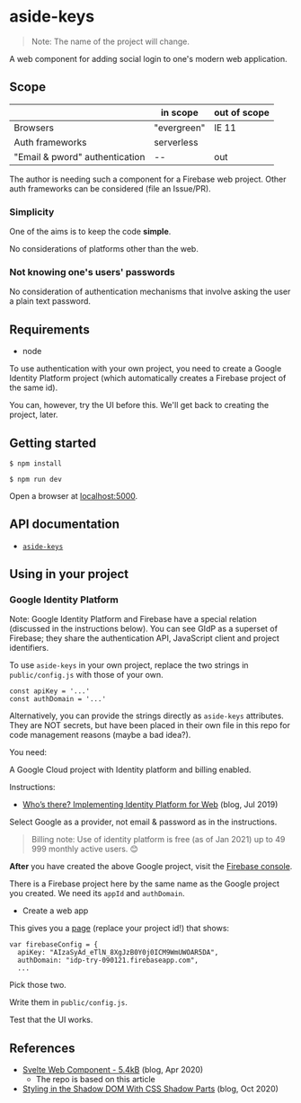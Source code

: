 # aside-keys

>Note: The name of the project will change.

A web component for adding social login to one's modern web application.

<!-- tbd. place testing link in the GitHub description, once deployed
-->

## Scope

||in scope|out of scope|
|---|---|---|
|Browsers|"evergreen"|IE 11|
|Auth frameworks|serverless||
|"Email & pword" authentication|--|out|

The author is needing such a component for a Firebase web project. Other auth frameworks can be considered (file an Issue/PR).

### Simplicity

One of the aims is to keep the code **simple**.

No considerations of platforms other than the web.

### Not knowing one's users' passwords

No consideration of authentication mechanisms that involve asking the user a plain text password.



## Requirements

- node

To use authentication with your own project, you need to create a Google Identity Platform project (which automatically creates a Firebase project of the same id).

You can, however, try the UI before this. We'll get back to creating the project, later.


## Getting started

```
$ npm install
```

```
$ npm run dev 
```

Open a browser at [localhost:5000](http://localhost:5000). 


<!-- tbd. make this 'deploy/README.md'
## Packaging

```
$ npm run build
```
-->

<!--
## Using

tbd. instructions about getting the module
-->


## API documentation

- [`aside-keys`](docs/aside-keys.md)

## Using in your project

### Google Identity Platform

Note: Google Identity Platform and Firebase have a special relation (discussed in the instructions below). You can see GIdP as a superset of Firebase; they share the authentication API, JavaScript client and project identifiers.

To use `aside-keys` in your own project, replace the two strings in `public/config.js` with those of your own.

```
const apiKey = '...'
const authDomain = '...'
```

Alternatively, you can provide the strings directly as `aside-keys` attributes. They are NOT secrets, but have been placed in their own file in this repo for code management reasons (maybe a bad idea?).

You need:

A Google Cloud project with Identity platform and billing enabled.

Instructions:

- [Who’s there? Implementing Identity Platform for Web](https://medium.com/@ThatJenPerson/whos-there-implementing-identity-platform-for-web-c210c6839d3b) (blog, Jul 2019)

Select Google as a provider, not email & password as in the instructions.

>Billing note: Use of identity platform is free (as of Jan 2021) up to 49 999 monthly active users. 😊

**After** you have created the above Google project, visit the [Firebase console](https://console.firebase.google.com).

There is a Firebase project here by the same name as the Google project you created. We need its `appId` and `authDomain`.

- Create a web app

This gives you a [page](https://console.firebase.google.com/u/0/project/YOUR_PROJECT_ID/overview) (replace your project id!) that shows:

```
var firebaseConfig = {
  apiKey: "AIzaSyAd_eTlN_8XgJzB0Y0j0ICM9WmUWOAR5DA",
  authDomain: "idp-try-090121.firebaseapp.com",
  ...
```

Pick those two.

Write them in `public/config.js`.

Test that the UI works.


## References

- [Svelte Web Component - 5.4kB](https://medium.com/@gogakoreli/svelte-web-component-5-4kb-4afe46590d99) (blog, Apr 2020)
  - The repo is based on this article
- [Styling in the Shadow DOM With CSS Shadow Parts](https://css-tricks.com/styling-in-the-shadow-dom-with-css-shadow-parts/) (blog, Oct 2020)


